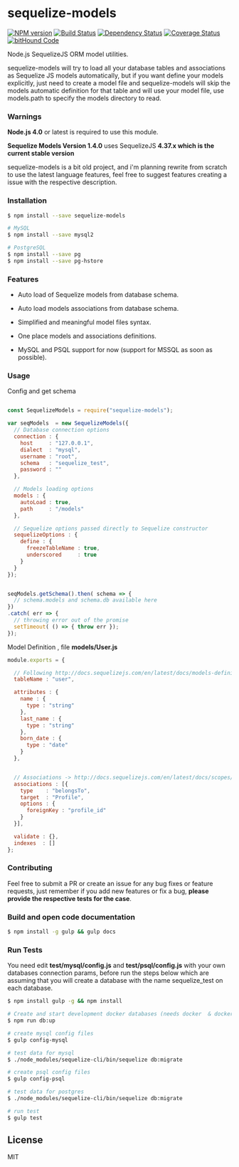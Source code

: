 # sequelize-models
[![NPM version][npm-image]][npm-url] [![Build Status][travis-image]][travis-url] [![Dependency Status][daviddm-image]][daviddm-url] [![Coverage Status](https://coveralls.io/repos/github/gbahamondezc/sequelize-models/badge.svg?branch=master)](https://coveralls.io/github/gbahamondezc/sequelize-models?branch=master) [![bitHound Code](https://www.bithound.io/github/gbahamondezc/sequelize-models/badges/code.svg)](https://www.bithound.io/github/gbahamondezc/sequelize-models)

Node.js SequelizeJS ORM model utilities.

sequelize-models will try to load all your database tables and associations as Sequelize JS models automatically, but if you want define your models explicitly, just need to create a model file and sequelize-models will skip the models automatic definition for that table and will use your model file, use models.path to specify the models directory to read.


### Warnings
**Node.js 4.0** or latest is required  to use this module.

**Sequelize Models Version 1.4.0** uses SequelizeJS **4.37.x which is the current stable version**

sequelize-models is a bit old project, and i'm planning rewrite from scratch to use the latest language features, feel free to suggest features creating a issue with the respective description.



### Installation

```sh
$ npm install --save sequelize-models

# MySQL
$ npm install --save mysql2

# PostgreSQL
$ npm install --save pg
$ npm install --save pg-hstore
```

### Features

* Auto load of Sequelize models from database schema.

* Auto load models associations from database schema.

* Simplified and meaningful model files syntax.

* One place models and associations definitions.

* MySQL and PSQL support for now (support for MSSQL as soon as possible).


### Usage

Config and get schema

```js

const SequelizeModels = require("sequelize-models");

var seqModels  = new SequelizeModels({
  // Database connection options
  connection : {
    host     : "127.0.0.1",
    dialect  : "mysql",
    username : "root",
    schema   : "sequelize_test",
    password : ""
  },

  // Models loading options
  models : {
    autoLoad : true,
    path     : "/models"
  },

  // Sequelize options passed directly to Sequelize constructor
  sequelizeOptions : {
    define : {
      freezeTableName : true,
      underscored     : true
    }
  }
});


seqModels.getSchema().then( schema => {
  // schema.models and schema.db available here
})
.catch( err => {
  // throwing error out of the promise
  setTimeout( () => { throw err });
});
```

Model Definition , file **models/User.js**

```js
module.exports = {

  // Following http://docs.sequelizejs.com/en/latest/docs/models-definition/
  tableName : "user",

  attributes : {
    name : {
      type : "string"
    },
    last_name : {
      type : "string"
    },
    born_date : {
      type : "date"
    }
  },


  // Associations -> http://docs.sequelizejs.com/en/latest/docs/scopes/#associations
  associations : [{
    type    : "belongsTo",
    target  : "Profile",
    options : {
      foreignKey : "profile_id"
    }
  }],

  validate : {},
  indexes  : []
};
```


### Contributing
Feel free to submit a PR or create an issue for any bug fixes or feature requests, just remember if you add new features or fix a bug, **please provide the respective tests for the case**.


### Build and open code documentation
```bash
$ npm install -g gulp && gulp docs
```


### Run Tests
You need  edit **test/mysql/config.js** and **test/psql/config.js** with your own databases connection params, before run the steps below which are assuming that you will create a database with the name sequelize_test on each database.

```bash
$ npm install gulp -g && npm install

# Create and start development docker databases (needs docker  & docker-compose installed)
$ npm run db:up

# create mysql config files
$ gulp config-mysql

# test data for mysql
$ ./node_modules/sequelize-cli/bin/sequelize db:migrate

# create psql config files
$ gulp config-psql

# test data for postgres
$ ./node_modules/sequelize-cli/bin/sequelize db:migrate

# run test
$ gulp test
```


## License
MIT

[npm-image]: https://badge.fury.io/js/sequelize-models.svg
[npm-url]: https://npmjs.org/package/sequelize-models
[travis-image]: https://travis-ci.org/gbahamondezc/sequelize-models.svg?branch=master
[travis-url]: https://travis-ci.org/gbahamondezc/sequelize-models
[daviddm-image]: https://david-dm.org/gbahamondezc/sequelize-models.svg?theme=shields.io
[daviddm-url]: https://david-dm.org/gbahamondezc/sequelize-models
[coveralls-image]: https://coveralls.io/repos/gbahamondezc/sequelize-models/badge.svg
[coveralls-url]: https://coveralls.io/r/gbahamondezc/sequelize-models
